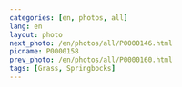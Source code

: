 ```yaml
---
categories: [en, photos, all]
lang: en
layout: photo
next_photo: /en/photos/all/P0000146.html
picname: P0000158
prev_photo: /en/photos/all/P0000160.html
tags: [Grass, Springbocks]
---
```

